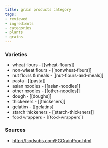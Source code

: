 ```yaml
---
title: grain products category
tags:
- reviewed
- ingredients
- categories
- plants
- grains
---
```

### Varieties
* wheat flours - [[wheat-flours]]
* non-wheat flours - [[nonwheat-flours]]
* nut flours & meals - [[nut-flours-and-meals]]
* pasta - [[pasta]]
* asian noodles - [[asian-noodles]]
* other noodles - [[other-noodles]]
* dough - [[doughs]]
* thickeners - [[thickeners]]
* gelatins - [[gelatins]]
* starch thickeners - [[starch-thickeners]]
* food wrappers - [[food-wrappers]]

### Sources
* http://foodsubs.com/FGGrainProd.html
